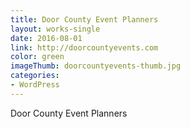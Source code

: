 ```yaml
---
title: Door County Event Planners
layout: works-single
date: 2016-08-01
link: http://doorcountyevents.com
color: green
imageThumb: doorcountyevents-thumb.jpg
categories:
- WordPress
---
```


Door County Event Planners